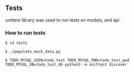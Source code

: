 ## Tests

unittest library was used to run tests on models, and api

### How to run tests

`$ cd tests`

`$ ./populate_mock_data.py`

`$ TODO_MYSQL_USER=todo_test TODO_MYSQL_PWD=todo_test_pwd TODO_MYSQL_DB=todo_test_db python3 -m unittest discover`
